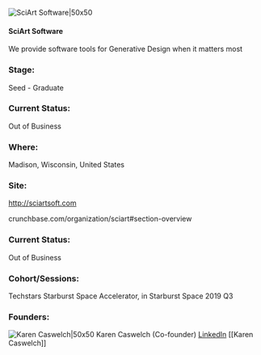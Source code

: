 

![SciArt Software|50x50](https://apimg.techstars.com/connect/images/image_files/5d41df4234a60d3a2c000002/original/Sciart_300x300_favicon.png)

#### SciArt Software
We provide software tools for Generative Design when it matters most

### Stage: 
Seed - Graduate 

### Current Status: 
Out of Business

### Where:
Madison, Wisconsin, United States

### Site:
http://sciartsoft.com



crunchbase.com/organization/sciart#section-overview

### Current Status: 
Out of Business

### Cohort/Sessions: 
Techstars Starburst Space Accelerator, in Starburst Space 2019 Q3

### Founders: 

![Karen Caswelch|50x50](http://s3.amazonaws.com/ts-accel-connect-uploads/images/image_files/5d549e4634a60d27b400012a/original/Karen_Caswelch_Headhsot.jpg) Karen Caswelch (Co-founder) [LinkedIn](https://linkedin.com/in/karen-caswelch-7ba6651) [[Karen Caswelch]]


